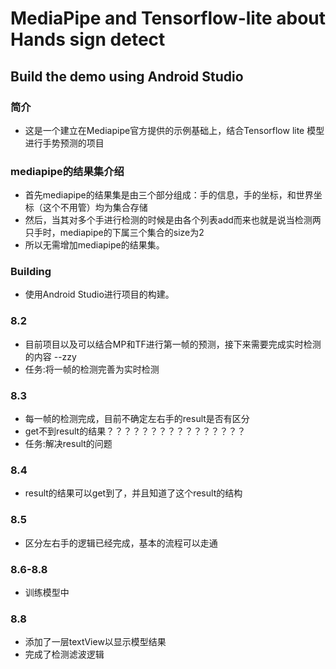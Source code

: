 # MediaPipe and Tensorflow-lite about Hands sign detect

## Build the demo using Android Studio

### 简介

*   这是一个建立在Mediapipe官方提供的示例基础上，结合Tensorflow lite 模型进行手势预测的项目

### mediapipe的结果集介绍

*   首先mediapipe的结果集是由三个部分组成：手的信息，手的坐标，和世界坐标（这个不用管）均为集合存储
*   然后，当其对多个手进行检测的时候是由各个列表add而来也就是说当检测两只手时，mediapipe的下属三个集合的size为2
*   所以无需增加mediapipe的结果集。

### Building

*   使用Android Studio进行项目的构建。
### 8.2

*   目前项目以及可以结合MP和TF进行第一帧的预测，接下来需要完成实时检测的内容 --zzy
*   任务:将一帧的检测完善为实时检测

### 8.3

*   每一帧的检测完成，目前不确定左右手的result是否有区分
*   get不到result的结果？？？？？？？？？？？？？？？？
*   任务:解决result的问题

### 8.4

*   result的结果可以get到了，并且知道了这个result的结构

### 8.5

*   区分左右手的逻辑已经完成，基本的流程可以走通

### 8.6-8.8

*   训练模型中

### 8.8

*   添加了一层textView以显示模型结果
*   完成了检测滤波逻辑

